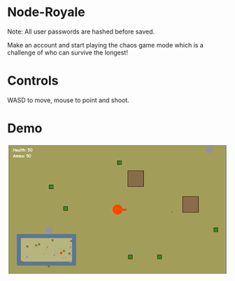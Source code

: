 # Node-Royale

Note: All user passwords are hashed before saved.

Make an account and start playing the chaos game mode which is a challenge of who can survive the longest!

# Controls

WASD to move, mouse to point and shoot.

# Demo

![](demo.gif)
